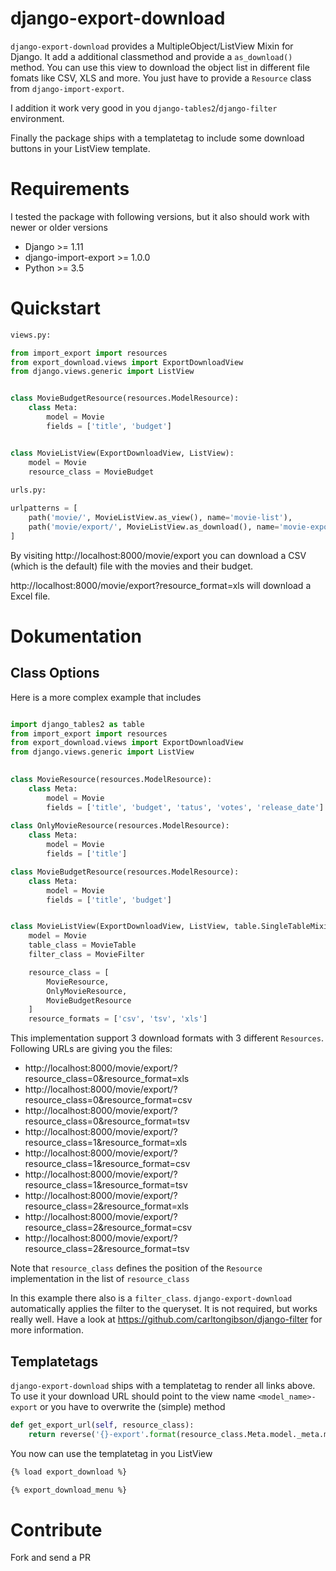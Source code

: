 # django-export-download

`django-export-download` provides a MultipleObject/ListView Mixin for Django. It add a additional
classmethod and provide a `as_download()` method. You can use this view to download the object list
in different file fomats like CSV, XLS and more. You just have to provide a `Resource` class from 
`django-import-export`.

I addition it work very good in you `django-tables2`/`django-filter` environment.

Finally the package ships with a templatetag to include some download buttons in your ListView template.


# Requirements
I tested the package with following versions, but it also should 
work with newer or older versions

* Django >= 1.11
* django-import-export >= 1.0.0
* Python >= 3.5

# Quickstart

```python
views.py:

from import_export import resources
from export_download.views import ExportDownloadView
from django.views.generic import ListView


class MovieBudgetResource(resources.ModelResource):
    class Meta:
        model = Movie
        fields = ['title', 'budget']


class MovieListView(ExportDownloadView, ListView):
    model = Movie
    resource_class = MovieBudget
    
urls.py:

urlpatterns = [
    path('movie/', MovieListView.as_view(), name='movie-list'),
    path('movie/export/', MovieListView.as_download(), name='movie-export'),
]
```

By visiting http://localhost:8000/movie/export you can download a CSV (which is the default) file with the movies 
and their budget.

http://localhost:8000/movie/export?resource_format=xls will download a Excel file.
# Dokumentation

## Class Options
Here is a more complex example that includes 
```python

import django_tables2 as table
from import_export import resources
from export_download.views import ExportDownloadView
from django.views.generic import ListView
    

class MovieResource(resources.ModelResource):
    class Meta:
        model = Movie
        fields = ['title', 'budget', 'tatus', 'votes', 'release_date']
       
class OnlyMovieResource(resources.ModelResource):
    class Meta:
        model = Movie
        fields = ['title']

class MovieBudgetResource(resources.ModelResource):
    class Meta:
        model = Movie
        fields = ['title', 'budget']


class MovieListView(ExportDownloadView, ListView, table.SingleTableMixin):
    model = Movie
    table_class = MovieTable
    filter_class = MovieFilter

    resource_class = [
        MovieResource,
        OnlyMovieResource,
        MovieBudgetResource
    ]
    resource_formats = ['csv', 'tsv', 'xls']
```
This implementation support 3 download formats with 3 different `Resources`. Following URLs are giving 
you the files:

* http://localhost:8000/movie/export/?resource_class=0&resource_format=xls
* http://localhost:8000/movie/export/?resource_class=0&resource_format=csv
* http://localhost:8000/movie/export/?resource_class=0&resource_format=tsv
* http://localhost:8000/movie/export/?resource_class=1&resource_format=xls
* http://localhost:8000/movie/export/?resource_class=1&resource_format=csv
* http://localhost:8000/movie/export/?resource_class=1&resource_format=tsv
* http://localhost:8000/movie/export/?resource_class=2&resource_format=xls
* http://localhost:8000/movie/export/?resource_class=2&resource_format=csv
* http://localhost:8000/movie/export/?resource_class=2&resource_format=tsv

Note that `resource_class` defines the position of the `Resource` implementation in the list of `resource_class`

In this example there also is a `filter_class`. `django-export-download` automatically applies the filter
to the queryset. It is not required, but works really well. Have a look at https://github.com/carltongibson/django-filter
for more information.

## Templatetags
`django-export-download` ships with a templatetag to render all links above. To use it your
download URL should point to the view name `<model_name>-export` or you have to overwrite the (simple) method
```python
def get_export_url(self, resource_class):
    return reverse('{}-export'.format(resource_class.Meta.model._meta.model_name))
```

You now can use the templatetag in you ListView
```html
{% load export_download %}

{% export_download_menu %}
```
# Contribute
Fork and send a PR